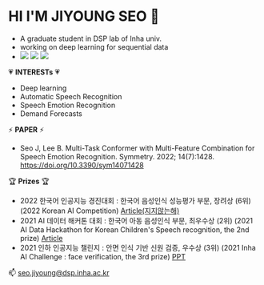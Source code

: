 # HI I'M JIYOUNG SEO 👋
- A graduate student in DSP lab of Inha univ.
- working on deep learning for sequential data
- <img src="https://img.shields.io/badge/-A8B9CC?style=flat-square&logo=C&logoColor=white"/></a>
<img src="https://img.shields.io/badge/Python-3766AB?style=flat-square&logo=Python&logoColor=white"/></a>
<img src="https://img.shields.io/badge/Pytorch-EE4C2C?style=flat-square&logo=Pytorch&logoColor=white"/></a>


💗 **INTERESTs** 💗
- Deep learning
- Automatic Speech Recognition
- Speech Emotion Recognition
- Demand Forecasts


⚡ **PAPER** ⚡
- Seo J, Lee B. Multi-Task Conformer with Multi-Feature Combination for Speech Emotion Recognition. Symmetry. 2022; 14(7):1428. https://doi.org/10.3390/sym14071428

🏆 **Prizes** 🏆
- 2022 한국어 인공지능 경진대회 : 한국어 음성인식 성능평가 부문, 장려상 (6위) (2022 Korean AI Competition) [Article(지지않는해)](https://www.lecturernews.com/news/articleView.html?idxno=109863)
- 2021 AI 데이터 해커톤 대회 : 한국어 아동 음성인식 부문, 최우수상 (2위) (2021 AI Data Hackathon for Korean Children's Speech recognition, the 2nd prize) [Article](http://www.lecturernews.com/news/articleView.html?idxno=86979)
- 2021 인하 인공지능 챌린지 : 안면 인식 기반 신원 검증, 우수상 (3위) (2021 Inha AI Challenge : face verification, the 3rd prize) [PPT](https://aix.inha.ac.kr/?page_id=3841&vid=7)

  

📫 seo.jiyoung@dsp.inha.ac.kr

<!--
**jade0520/jade0520** is a ✨ _special_ ✨ repository because its `README.md` (this file) appears on your GitHub profile.

Here are some ideas to get you started:

- 🔭 I’m currently working on ...
- 🌱 I’m currently learning ...
- 👯 I’m looking to collaborate on ...
- 🤔 I’m looking for help with ...
- 💬 Ask me about ...
- 📫 How to reach me: ...
- 😄 Pronouns: ...
- ⚡ Fun fact: ...
-->
